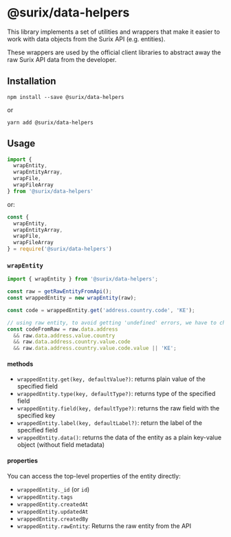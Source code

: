 # @surix/data-helpers

This library implements a set of utilities and wrappers that make it easier to work with data objects from the Surix API (e.g. entities).

These wrappers are used by the official client libraries to abstract away the raw Surix API data from the developer.

## Installation

```
npm install --save @surix/data-helpers
```

or

```
yarn add @surix/data-helpers
```

## Usage

```javascript
import { 
  wrapEntity,
  wrapEntityArray,
  wrapFile,
  wrapFileArray
} from '@surix/data-helpers'
```
or:

```javascript
const {
  wrapEntity,
  wrapEntityArray,
  wrapFile,
  wrapFileArray
} = require('@surix/data-helpers')
```

### `wrapEntity`

```javascript
import { wrapEntity } from '@surix/data-helpers';

const raw = getRawEntityFromApi();
const wrappedEntity = new wrapEntity(raw);

const code = wrappedEntity.get('address.country.code', 'KE');

// using raw entity, to avoid getting 'undefined' errors, we have to check whether each field exists
const codeFromRaw = raw.data.address
  && raw.data.address.value.country
  && raw.data.address.country.value.code
  && raw.data.address.country.value.code.value || 'KE';
```

#### methods

- `wrappedEntity.get(key, defaultValue?)`: returns plain value of the specified field
- `wrappedEntity.type(key, defaultType?)`: returns type of the specified field
- `wrappedEntity.field(key, defaultType?)`: returns the raw field with the specified key
- `wrappedEntity.label(key, defaultLabel?)`: return the label of the specified field
- `wrappedEntity.data()`: returns the data of the entity as a plain key-value object (without field metadata)

#### properties
You can access the top-level properties of the entity directly:
- `wrappedEntity._id` (or `id`)
- `wrappedEntity.tags`
- `wrappedEntity.createdAt`
- `wrappedEntity.updatedAt`
- `wrappedEntity.createdBy`
- `wrappedEntity.rawEntity`: Returns the raw entity from the API